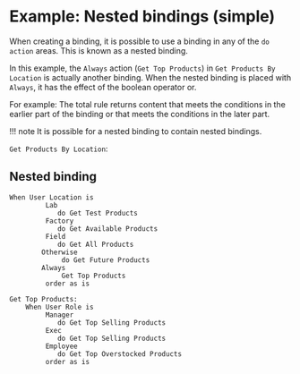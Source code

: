 # Example: Nested bindings \(simple\)

When creating a binding, it is possible to use a binding in any of the `do action` areas. This is known as a nested binding.

In this example, the `Always` action \(`Get Top Products`\) in `Get Products By Location` is actually another binding. When the nested binding is placed with `Always`, it has the effect of the boolean operator or.

For example: The total rule returns content that meets the conditions in the earlier part of the binding or that meets the conditions in the later part.

!!! note
	It is possible for a nested binding to contain nested bindings.

`Get Products By Location`:

## Nested binding

```
When User Location is
  	     Lab
  	        do Get Test Products
  	     Factory
  	        do Get Available Products
  	     Field
  	        do Get All Products
  	    Otherwise
  	         do Get Future Products
  	    Always
  	         Get Top Products
  	     order as is

Get Top Products:
  	When User Role is
  	     Manager
  	        do Get Top Selling Products
  	     Exec
  	        do Get Top Selling Products
  	     Employee
  	        do Get Top Overstocked Products
  	     order as is
```


